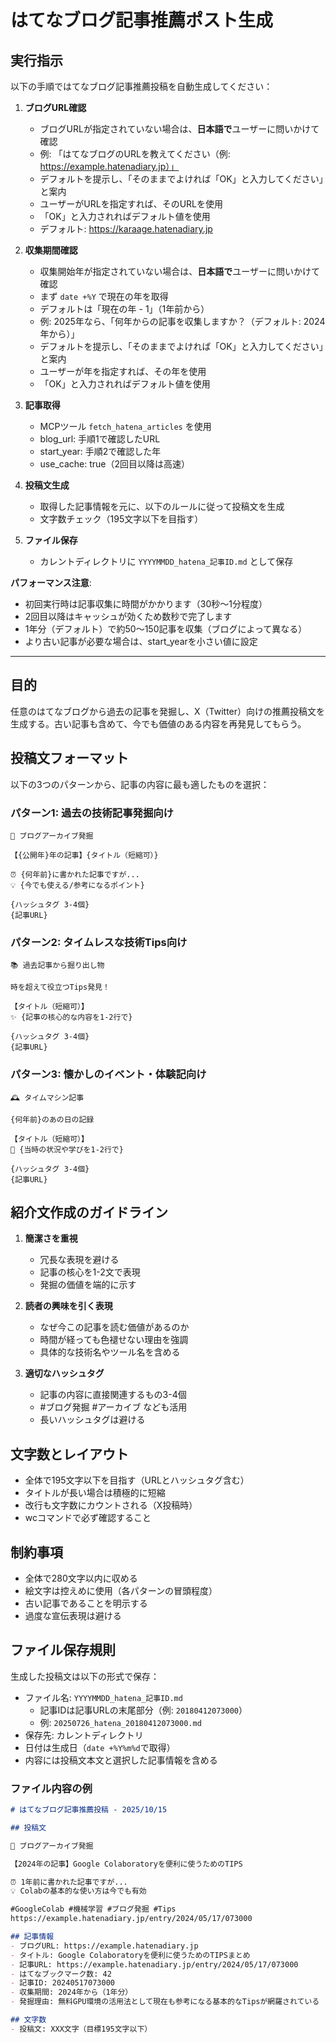 # はてなブログ記事推薦ポスト生成

## 実行指示

以下の手順ではてなブログ記事推薦投稿を自動生成してください：

1. **ブログURL確認**
   - ブログURLが指定されていない場合は、**日本語で**ユーザーに問いかけて確認
   - 例: 「はてなブログのURLを教えてください（例: https://example.hatenadiary.jp）」
   - デフォルトを提示し、「そのままでよければ「OK」と入力してください」と案内
   - ユーザーがURLを指定すれば、そのURLを使用
   - 「OK」と入力されればデフォルト値を使用
   - デフォルト: https://karaage.hatenadiary.jp

2. **収集期間確認**
   - 収集開始年が指定されていない場合は、**日本語で**ユーザーに問いかけて確認
   - まず `date +%Y` で現在の年を取得
   - デフォルトは「現在の年 - 1」（1年前から）
   - 例: 2025年なら、「何年からの記事を収集しますか？（デフォルト: 2024年から）」
   - デフォルトを提示し、「そのままでよければ「OK」と入力してください」と案内
   - ユーザーが年を指定すれば、その年を使用
   - 「OK」と入力されればデフォルト値を使用

3. **記事取得**
   - MCPツール `fetch_hatena_articles` を使用
   - blog_url: 手順1で確認したURL
   - start_year: 手順2で確認した年
   - use_cache: true（2回目以降は高速）

4. **投稿文生成**
   - 取得した記事情報を元に、以下のルールに従って投稿文を生成
   - 文字数チェック（195文字以下を目指す）

5. **ファイル保存**
   - カレントディレクトリに `YYYYMMDD_hatena_記事ID.md` として保存

**パフォーマンス注意**:
- 初回実行時は記事収集に時間がかかります（30秒〜1分程度）
- 2回目以降はキャッシュが効くため数秒で完了します
- 1年分（デフォルト）で約50〜150記事を収集（ブログによって異なる）
- より古い記事が必要な場合は、start_yearを小さい値に設定

---

## 目的

任意のはてなブログから過去の記事を発掘し、X（Twitter）向けの推薦投稿文を生成する。古い記事も含めて、今でも価値のある内容を再発見してもらう。

## 投稿文フォーマット

以下の3つのパターンから、記事の内容に最も適したものを選択：

### パターン1: 過去の技術記事発掘向け
```
🏺 ブログアーカイブ発掘

【{公開年}年の記事】{タイトル（短縮可）}

⏰ {何年前}に書かれた記事ですが...
💡 {今でも使える/参考になるポイント}

{ハッシュタグ 3-4個}
{記事URL}
```

### パターン2: タイムレスな技術Tips向け
```
📚 過去記事から掘り出し物

時を超えて役立つTips発見！

【タイトル（短縮可）】
✨ {記事の核心的な内容を1-2行で}

{ハッシュタグ 3-4個}
{記事URL}
```

### パターン3: 懐かしのイベント・体験記向け
```
🕰️ タイムマシン記事

{何年前}のあの日の記録

【タイトル（短縮可）】
📸 {当時の状況や学びを1-2行で}

{ハッシュタグ 3-4個}
{記事URL}
```

## 紹介文作成のガイドライン

1. **簡潔さを重視**
   - 冗長な表現を避ける
   - 記事の核心を1-2文で表現
   - 発掘の価値を端的に示す

2. **読者の興味を引く表現**
   - なぜ今この記事を読む価値があるのか
   - 時間が経っても色褪せない理由を強調
   - 具体的な技術名やツール名を含める

3. **適切なハッシュタグ**
   - 記事の内容に直接関連するもの3-4個
   - #ブログ発掘 #アーカイブ なども活用
   - 長いハッシュタグは避ける

## 文字数とレイアウト

- 全体で195文字以下を目指す（URLとハッシュタグ含む）
- タイトルが長い場合は積極的に短縮
- 改行も文字数にカウントされる（X投稿時）
- wcコマンドで必ず確認すること

## 制約事項

- 全体で280文字以内に収める
- 絵文字は控えめに使用（各パターンの冒頭程度）
- 古い記事であることを明示する
- 過度な宣伝表現は避ける

## ファイル保存規則

生成した投稿文は以下の形式で保存：

- ファイル名: `YYYYMMDD_hatena_記事ID.md`
  - 記事IDは記事URLの末尾部分（例: `20180412073000`）
  - 例: `20250726_hatena_20180412073000.md`
- 保存先: カレントディレクトリ
- 日付は生成日（`date +%Y%m%d`で取得）
- 内容には投稿文本文と選択した記事情報を含める

### ファイル内容の例

```markdown
# はてなブログ記事推薦投稿 - 2025/10/15

## 投稿文

🏺 ブログアーカイブ発掘

【2024年の記事】Google Colaboratoryを便利に使うためのTIPS

⏰ 1年前に書かれた記事ですが...
💡 Colabの基本的な使い方は今でも有効

#GoogleColab #機械学習 #ブログ発掘 #Tips
https://example.hatenadiary.jp/entry/2024/05/17/073000

## 記事情報
- ブログURL: https://example.hatenadiary.jp
- タイトル: Google Colaboratoryを便利に使うためのTIPSまとめ
- 記事URL: https://example.hatenadiary.jp/entry/2024/05/17/073000
- はてなブックマーク数: 42
- 記事ID: 20240517073000
- 収集期間: 2024年から（1年分）
- 発掘理由: 無料GPU環境の活用法として現在も参考になる基本的なTipsが網羅されている

## 文字数
- 投稿文: XXX文字（目標195文字以下）
```
